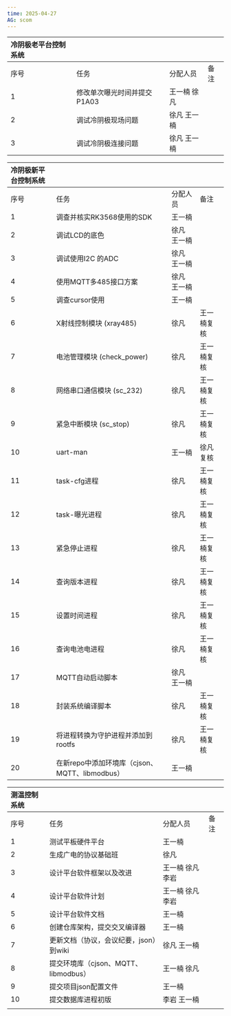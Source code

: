 ```yaml
---
time: 2025-04-27
AG: scom
---
```



| 冷阴极老平台控制系统 |                  |        |     |
| :--------- | :--------------- | :----- | :-- |
| 序号         | 任务               | 分配人员   | 备注  |
| 1          | 修改单次曝光时间并提交P1A03 | 王一楠 徐凡 |     |
| 2          | 调试冷阴极现场问题        | 徐凡 王一楠 |     |
| 3          | 调试冷阴极连接问题        | 徐凡 王一楠 |     |

| 冷阴极新平台控制系统 |                                    |        |       |
| :--------- | :--------------------------------- | :----- | :---- |
| 序号         | 任务                                 | 分配人员   | 备注    |
| 1          | 调查并核实RK3568使用的SDK                  | 王一楠    |       |
| 2          | 调试LCD的底色                           | 徐凡 王一楠 |       |
| 3          | 调试使用I2C 的ADC                       | 徐凡 王一楠 |       |
| 4          | 使用MQTT多485接口方案                     | 徐凡 王一楠 |       |
| 5          | 调查cursor使用                         | 王一楠    |       |
| 6          | X射线控制模块 (xray485)                  | 徐凡     | 王一楠复核 |
| 7          | 电池管理模块 (check_power)               | 徐凡     | 王一楠复核 |
| 8          | 网络串口通信模块 (sc_232)                  | 徐凡     | 王一楠复核 |
| 9          | 紧急中断模块 (sc_stop)                   | 徐凡     | 王一楠复核 |
| 10         | uart-man                           | 王一楠    | 徐凡 复核 |
| 11         | task-cfg进程                         | 徐凡     | 王一楠复核 |
| 12         | task-曝光进程                          | 徐凡     | 王一楠复核 |
| 13         | 紧急停止进程                             | 徐凡     | 王一楠复核 |
| 14         | 查询版本进程                             | 徐凡     | 王一楠复核 |
| 15         | 设置时间进程                             | 徐凡     | 王一楠复核 |
| 16         | 查询电池电进程                            | 徐凡     | 王一楠复核 |
| 17         | MQTT自动启动脚本                         | 徐凡 王一楠 |       |
| 18         | 封装系统编译脚本                           | 徐凡     | 王一楠复核 |
| 19         | 将进程转换为守护进程并添加到rootfs               | 徐凡     | 王一楠复核 |
| 20         | 在新repo中添加环境库（cjson、MQTT、libmodbus） | 王一楠    |       |


| 测温控制系统 |                             |           |     |
| :----- | :-------------------------- | :-------- | :-- |
| 序号     | 任务                          | 分配人员      | 备注  |
| 1      | 测试平板硬件平台                    | 王一楠       |     |
| 2      | 生成广电的协议基础班                  | 徐凡        |     |
| 3      | 设计平台软件框架以及改进                | 王一楠 徐凡 李岩 |     |
| 4      | 设计平台软件计划                    | 王一楠 徐凡 李岩 |     |
| 5      | 设计平台软件文档                    | 王一楠       |     |
| 6      | 创建仓库架构，提交交叉编译器              | 王一楠       |     |
| 7      | 更新文档（协议，会议纪要，json）到wiki     | 徐凡 王一楠    |     |
| 8      | 提交环境库（cjson、MQTT、libmodbus） | 王一楠 徐凡    |     |
| 9      | 提交项目json配置文件                | 王一楠       |     |
| 10     | 提交数据库进程初版                   | 李岩 王一楠    |     |
|        |                             |           |     |

